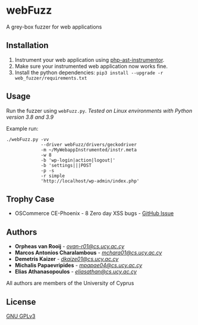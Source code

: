 # webFuzz

A grey-box fuzzer for web applications

## Installation

1. Instrument your web application using [php-ast-instrumentor](https://bitbucket.org/srecgrp/webfuzz_public/src/v1.1.0/instrumentor/).
2. Make sure your instrumented web application now works fine.
4. Install the python dependencies:  ```pip3 install --upgrade -r web_fuzzer/requirements.txt```

## Usage

Run the fuzzer using `webFuzz.py`.
*Tested on Linux environments with Python version 3.8 and 3.9*

Example run: 
```
./webFuzz.py -vv 
             --driver webFuzz/drivers/geckodriver 
             -m ~/MyWebappInstrumented/instr.meta 
             -w 8 
             -b 'wp-login|action|logout|' 
             -b 'settings|||POST 
             -p -s 
             -r simple 
             'http://localhost/wp-admin/index.php'
```

## Trophy Case

* OSCommerce CE-Phoenix - 8 Zero day XSS bugs - [GitHub Issue](https://github.com/gburton/CE-Phoenix/issues/1039)


## Authors

* **Orpheas van Rooij** - *ovan-r01@cs.ucy.ac.cy*
* **Marcos Antonios Charalambous** - *mchara01@cs.ucy.ac.cy*
* **Demetris Kaizer** - *dkaize01@cs.ucy.ac.cy*
* **Michalis Papaevripides** - *mpapae04@cs.ucy.ac.cy*
* **Elias Athanasopoulos** - *eliasathan@cs.ucy.ac.cy*

All authors are members of the University of Cyprus

## License
[GNU GPLv3](https://choosealicense.com/licenses/gpl-3.0/)
